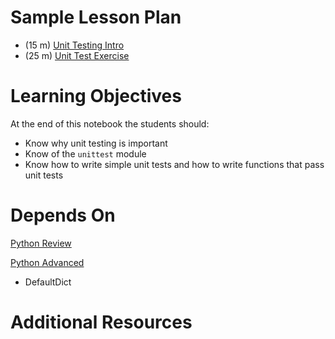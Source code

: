 # Sample Lesson Plan

- (15 m) [Unit Testing Intro](simple_introduction_to_unit_tests.ipynb)
- (25 m) [Unit Test Exercise](unit_test_exercise_mta.ipynb)

# Learning Objectives

At the end of this notebook the students should:

- Know why unit testing is important
- Know of the `unittest` module
- Know how to write simple unit tests and how to write functions that pass
  unit tests

# Depends On

[Python Review](https://github.com/thisismetis/dscurriculum_gamma/tree/master/curriculum/project-01/python-review)

[Python Advanced](https://github.com/thisismetis/dscurriculum_gamma/tree/master/curriculum/project-01/python-advanced)

- DefaultDict

# Additional Resources